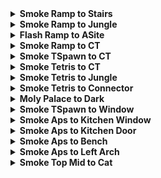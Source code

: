 <details>
  <summary><strong>Smoke Ramp to Stairs</strong></summary>
  <br>
  
  Normal Throw

  <div align="center">
    <img src="img\smoke_ramp_stairs_pos.png" alt="Position" width="33%"/>
    <img src="img\smoke_ramp_stairs_angle.png" alt="Angle" width="33%"/>
    <img src="img\smoke_ramp_stairs_result.png" alt="Result" width="33%"/>
  </div>
  
</details>

<details>
  <summary><strong>Smoke Ramp to Jungle</strong></summary>
  <br>
  
  Normal Throw

  <div align="center">
    <img src="img\smoke_ramp_jungle_pos.png" alt="Position" width="33%"/>
    <img src="img\smoke_ramp_jungle_angle.png" alt="Angle" width="33%"/>
    <img src="img\smoke_ramp_jungle_result.png" alt="Result" width="33%"/>
  </div>
  
</details>

<details>
  <summary><strong>Flash Ramp to ASite</strong></summary>
  <br>
  
  Normal Throw

  <div align="center">
    <img src="img\flash_ramp_asite_pos.png" alt="Position" width="33%"/>
    <img src="img\flash_ramp_asite_angle.png" alt="Angle" width="33%"/>
    <img src="img\flash_ramp_asite_result.png" alt="Result" width="33%"/>
  </div>
  
</details>


<details>
  <summary><strong>Smoke Ramp to CT</strong></summary>
  <br>
  
  Jump Throw

  <div align="center">
    <img src="img\smoke_ramp_ct_pos.png" alt="Position" width="33%"/>
    <img src="img\smoke_ramp_ct_angle.png" alt="Angle" width="33%"/>
    <img src="img\smoke_ramp_ct_result.png" alt="Result" width="33%"/>
  </div>
  
</details>

<details>
  <summary><strong>Smoke TSpawn to CT</strong></summary>
  <br>
  
  Jump Throw

  <div align="center">
    <img src="img\smoke_t_ct_pos.png" alt="Position" width="33%"/>
    <img src="img\smoke_t_ct_angle.png" alt="Angle" width="33%"/>
    <img src="img\smoke_t_ct_result.png" alt="Result" width="33%"/>
  </div>
  
</details>

<details>
  <summary><strong>Smoke Tetris to CT</strong></summary>
  <br>
  
  Normal Throw

  <div align="center">
    <img src="img\smoke_tetris_ct_pos.png" alt="Position" width="33%"/>
    <img src="img\smoke_tetris_ct_angle.png" alt="Angle" width="33%"/>
    <img src="img\smoke_tetris_ct_result.png" alt="Result" width="33%"/>
  </div>
  
</details>

<details>
  <summary><strong>Smoke Tetris to Jungle</strong></summary>
  <br>
  
  Normal Throw

  <div align="center">
    <img src="img\smoke_tetris_jungle_pos.png" alt="Position" width="33%"/>
    <img src="img\smoke_tetris_jungle_angle.png" alt="Angle" width="33%"/>
    <img src="img\smoke_tetris_jungle_result.png" alt="Result" width="33%"/>
  </div>
  
</details>

<details>
  <summary><strong>Smoke Tetris to Connector</strong></summary>
  <br>
  
  Normal Throw

  <div align="center">
    <img src="img\smoke_tetris_con_pos.png" alt="Position" width="33%"/>
    <img src="img\smoke_tetris_con_angle.png" alt="Angle" width="33%"/>
    <img src="img\smoke_tetris_con_result.png" alt="Result" width="33%"/>
  </div>
  
</details>

<details>
  <summary><strong>Moly Palace to Dark</strong></summary>
  <br>
  
  Running Throw

  <div align="center">
    <img src="img\moly_palace_dark_pos.png" alt="Position" width="45%"/>
    <img src="img\moly_palace_dark_angle.png" alt="Angle" width="45%"/>
    <img src="img\moly_palace_dark_throw.png" alt="Throw" width="45%"/>
    <img src="img\moly_palace_dark_result.png" alt="Result" width="45%"/>
  </div>
  
</details>

<details>
  <summary><strong>Smoke TSpawn to Window</strong></summary>
  <br>
  
  Crouch Walk Jump Throw

  <div align="center">
    <img src="img\smoke_t_window_pos.png" alt="Position" width="45%"/>
    <img src="img\smoke_t_window_start.png" alt="Start" width="45%"/>
    <img src="img\smoke_t_window_throw.png" alt="Throw" width="45%"/>
    <img src="img\smoke_t_window_result.png" alt="Result" width="45%"/>
  </div>
  
  Walk Right + Jump Throw

  <div align="center">
    <img src="img\smoke_t_window_alt1_pos.png" alt="Position" width="33%"/>
    <img src="img\smoke_t_window_alt1_angle.png" alt="Angle" width="33%"/>
    <img src="img\smoke_t_window_alt1_result.png" alt="Result" width="33%"/>
  </div>

</details>

<details>
  <summary><strong>Smoke Aps to Kitchen Window</strong></summary>
  <br>
  
  Jump Throw

  <div align="center">
    <img src="img\smoke_aps_kitchenwindow_angle.png" alt="Angle" width="45%"/>
    <img src="img\smoke_aps_kitchenwindow_result.png" alt="Result" width="45%"/>
  </div>
  
</details>

<details>
  <summary><strong>Smoke Aps to Kitchen Door</strong></summary>
  <br>
  
  Jump Throw

  <div align="center">
    <img src="img\smoke_aps_kitchen_door_pos.png" alt="Pos" width="33%"/>
    <img src="img\smoke_aps_kitchen_door_angle.png" alt="Angle" width="33%"/>
    <img src="img\smoke_aps_kitchen_door_result.png" alt="Result" width="33%"/>
  </div>
  
</details>

<details>
  <summary><strong>Smoke Aps to Bench</strong></summary>
  <br>
  
  Jump Throw

  <div align="center">
    <img src="img\smoke_aps_bench_pos.png" alt="Pos" width="33%"/>
    <img src="img\smoke_aps_bench_angle.png" alt="Angle" width="33%"/>
    <img src="img\smoke_aps_bench_result.png" alt="Result" width="33%"/>
  </div>
  
</details>

<details>
  <summary><strong>Smoke Aps to Left Arch</strong></summary>
  <br>
  
  Normal Throw

  <div align="center">
    <img src="img\smoke_aps_leftarch_pos.png" alt="Position" width="33%"/>
    <img src="img\smoke_aps_leftarch_angle.png" alt="Angle" width="33%"/>
    <img src="img\smoke_aps_leftarch_result.png" alt="Result" width="33%"/>
  </div>
  
</details>

<details>
  <summary><strong>Smoke Top Mid to Cat</strong></summary>
  <br>
  
  Normal Throw

  <div align="center">
    <img src="img\smoke_top_mid_cat_pos.png" alt="Position" width="33%"/>
    <img src="img\smoke_top_mid_cat_angle.png" alt="Angle" width="33%"/>
    <img src="img\smoke_top_mid_cat_result.png" alt="Result" width="33%"/>
  </div>
  
</details>

